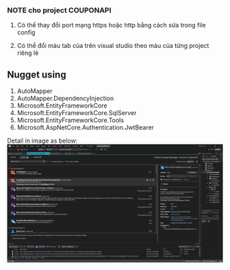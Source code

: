 ### NOTE cho project COUPONAPI
1. Có thể thay đổi port mạng https hoặc http bằng cách sửa trong file config

2. Có thể đổi màu tab của trên visual studio theo màu của từng project riêng lẻ


## Nugget using
1. AutoMapper
2. AutoMapper.DependencyInjection
3. Microsoft.EntityFrameworkCore
4. Microsoft.EntityFrameworkCore.SqlServer
5. Microsoft.EntityFrameworkCore.Tools
6. Microsoft.AspNetCore.Authentication.JwtBearer

Detail in image as below:
![Nugget packages](./img/MarkDown/Nugget_package.PNG "Title")